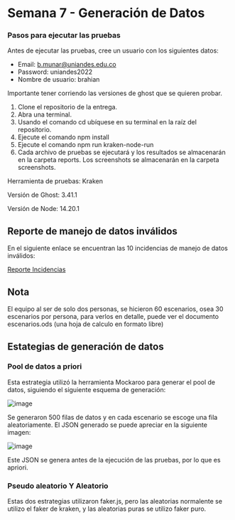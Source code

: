 # Semana 7 - Generación de Datos

### Pasos para ejecutar las pruebas

Antes de ejecutar las pruebas, cree un usuario con los siguientes datos:

* Email: b.munar@uniandes.edu.co
* Password: uniandes2022
* Nombre de usuario: brahian

Importante tener corriendo las versiones de ghost que se quieren probar.

1. Clone el repositorio de la entrega.
1. Abra una terminal.
1. Usando el comando cd ubíquese en su terminal en la raíz del repositorio.
1. Ejecute el comando npm install
1. Ejecute el comando npm run kraken-node-run
1. Cada archivo de pruebas se ejecutará y los resultados se almacenarán en la carpeta reports. Los screenshots se almacenarán en la carpeta screenshots.

Herramienta de pruebas: Kraken

Versión de Ghost: 3.41.1

Versión de Node: 14.20.1

## Reporte de manejo de datos inválidos

En el siguiente enlace se encuentran las 10 incidencias de manejo de datos inválidos:

[Reporte Incidencias](https://github.com/catorrese/pruebas_automatizadas_grupo14/issues)

## Nota
El equipo al ser de solo dos personas, se hicieron 60 escenarios, osea 30 escenarios por persona, para verlos en detalle, puede ver el documento escenarios.ods (una hoja de calculo en formato libre)

## Estategias de generación de datos

### Pool de datos a priori

Esta estrategia utilizó la herramienta Mockaroo para generar el pool de datos, siguiendo el siguiente esquema de generación:

![image](https://user-images.githubusercontent.com/53886791/204195250-5414c0ce-a2cb-4bbe-b6e3-906a72ecd93a.png)

Se generaron 500 filas de datos y en cada escenario se escoge una fila aleatoriamente. El JSON generado se puede apreciar en la siguiente imagen:

![image](https://user-images.githubusercontent.com/53886791/204195135-227fa6e7-f8b7-4cda-9d32-29bc1c03ee9b.png)

Este JSON se genera antes de la ejecución de las pruebas, por lo que es apriori.


### Pseudo aleatorio Y Aleatorio
Estas dos estrategias utilizaron faker.js, pero las aleatorias normalente se utilizo el faker de kraken, y las aleatorias puras se utilizo faker puro.

